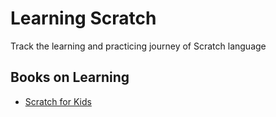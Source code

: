 # Learning Scratch

Track the learning and practicing journey of Scratch language

## Books on Learning

- [Scratch for Kids](scratch4kids/README.md)